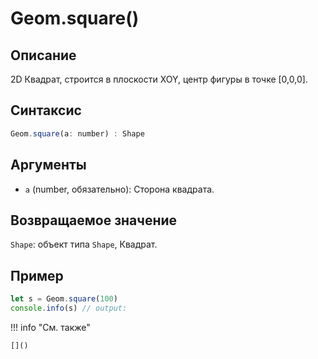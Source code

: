 # Geom.square()

## Описание
2D Квадрат, строится в плоскости XOY, центр фигуры в точке [0,0,0].

## Синтаксис
```javascript
Geom.square(a: number) : Shape
```

## Аргументы
- `a` (number, обязательно): Сторона квадрата.

## Возвращаемое значение
`Shape`: объект типа `Shape`, Квадрат.

## Пример
```javascript linenums="1"
let s = Geom.square(100)
console.info(s) // output:
```

!!! info "См. также"

    []()

